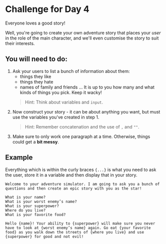 # Challenge for Day 4

Everyone loves a good story!

Well, you're going to create your own adventure story that places your _user_ in the role of the main character, and we'll even customise the story to suit their interests.

## You will need to do:

1. Ask your users to list a bunch of information about them:
    - things they like
    - things they hate
    - names of family and friends ...
It is up to you how many and what kinds of things you pick. Keep it wacky!
    > Hint: Think about variables and `input`.
2. Now construct your story - it can be about anything you want, but must use the variables you've created in step 1.
    > Hint: Remember concatenation and the use of `,` and `""`.
3. Make sure to only work one paragraph at a time. Otherwise, things could get a **bit messy**.

## Example

Everything which is within the curly braces `{...}` is what you need to ask the user, store it in a variable and then display that in your story.

```text
Welcome to your adventure simulator. I am going to ask you a bunch of questions and then create an epic story with you as the star!

What is your name?
What is your worst enemy’s name?
What is your superpower?
Where do you live?
What is your favorite food?

Hello {name}! Your ability to {superpower} will make sure you never have to look at {worst enemy’s name} again. Go eat {your favorite food} as you walk down the streets of {where you live} and use {superpower} for good and not evil!
```
